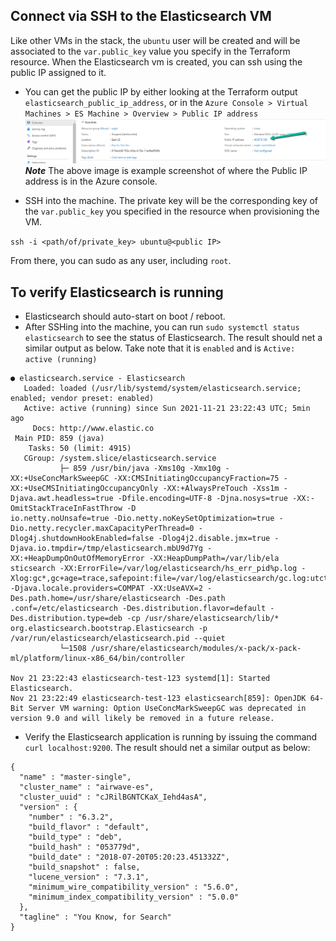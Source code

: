 ## Connect via SSH to the Elasticsearch VM
Like other VMs in the stack, the `ubuntu` user will be created and will be associated to the `var.public_key` value you specify in the Terraform resource. When the Elasticsearch vm is created, you can ssh using the public IP assigned to it.
* You can get the public IP by either looking at the Terraform output `elasticsearch_public_ip_address`, or in the `Azure Console > Virtual Machines > ES Machine > Overview > Public IP address`
![es](./assets/es-40.png)
***Note*** The above image is example screenshot of where the Public IP address is in the Azure console. 

* SSH into the machine. The private key will be the corresponding key of the `var.public_key` you specified in the resource when provisioning the VM. 

```ssh -i <path/of/private_key> ubuntu@<public IP>```

From there, you can sudo as any user, including `root`. 

## To verify Elasticsearch is running
* Elasticsearch should auto-start on boot / reboot.
* After SSHing into the machine, you can run `sudo systemctl status elasticsearch` to see the status of Elasticsearch. The result should net a similar output as below. Take note that it is `enabled` and is `Active: active (running)`
```
● elasticsearch.service - Elasticsearch
   Loaded: loaded (/usr/lib/systemd/system/elasticsearch.service; enabled; vendor preset: enabled)
   Active: active (running) since Sun 2021-11-21 23:22:43 UTC; 5min ago
     Docs: http://www.elastic.co
 Main PID: 859 (java)
    Tasks: 50 (limit: 4915)
   CGroup: /system.slice/elasticsearch.service
           ├─ 859 /usr/bin/java -Xms10g -Xmx10g -XX:+UseConcMarkSweepGC -XX:CMSInitiatingOccupancyFraction=75 -XX:+UseCMSInitiatingOccupancyOnly -XX:+AlwaysPreTouch -Xss1m -Djava.awt.headless=true -Dfile.encoding=UTF-8 -Djna.nosys=true -XX:-OmitStackTraceInFastThrow -D
io.netty.noUnsafe=true -Dio.netty.noKeySetOptimization=true -Dio.netty.recycler.maxCapacityPerThread=0 -Dlog4j.shutdownHookEnabled=false -Dlog4j2.disable.jmx=true -Djava.io.tmpdir=/tmp/elasticsearch.mbU9d7Yg -XX:+HeapDumpOnOutOfMemoryError -XX:HeapDumpPath=/var/lib/ela
sticsearch -XX:ErrorFile=/var/log/elasticsearch/hs_err_pid%p.log -Xlog:gc*,gc+age=trace,safepoint:file=/var/log/elasticsearch/gc.log:utctime,pid,tags:filecount=32,filesize=64m -Djava.locale.providers=COMPAT -XX:UseAVX=2 -Des.path.home=/usr/share/elasticsearch -Des.path
.conf=/etc/elasticsearch -Des.distribution.flavor=default -Des.distribution.type=deb -cp /usr/share/elasticsearch/lib/* org.elasticsearch.bootstrap.Elasticsearch -p /var/run/elasticsearch/elasticsearch.pid --quiet
           └─1508 /usr/share/elasticsearch/modules/x-pack/x-pack-ml/platform/linux-x86_64/bin/controller

Nov 21 23:22:43 elasticsearch-test-123 systemd[1]: Started Elasticsearch.
Nov 21 23:22:49 elasticsearch-test-123 elasticsearch[859]: OpenJDK 64-Bit Server VM warning: Option UseConcMarkSweepGC was deprecated in version 9.0 and will likely be removed in a future release.
```
* Verify the Elasticsearch application is running by issuing the command `curl localhost:9200`.  The result should net a similar output as below:

```
{
  "name" : "master-single",
  "cluster_name" : "airwave-es",
  "cluster_uuid" : "cJRilBGNTCKaX_Iehd4asA",
  "version" : {
    "number" : "6.3.2",
    "build_flavor" : "default",
    "build_type" : "deb",
    "build_hash" : "053779d",
    "build_date" : "2018-07-20T05:20:23.451332Z",
    "build_snapshot" : false,
    "lucene_version" : "7.3.1",
    "minimum_wire_compatibility_version" : "5.6.0",
    "minimum_index_compatibility_version" : "5.0.0"
  },
  "tagline" : "You Know, for Search"
}
```